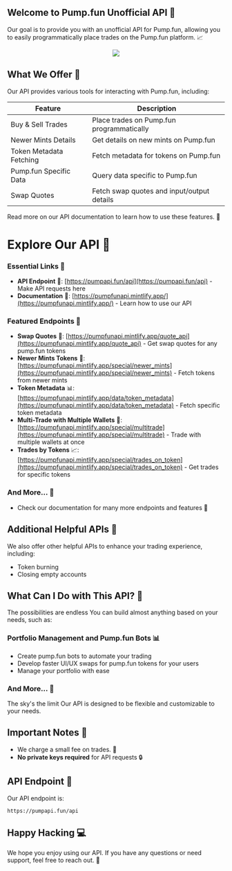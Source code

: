 

**Welcome to Pump.fun Unofficial API 🤝**
-------------------------------------

Our goal is to provide you with an unofficial API for Pump.fun, allowing you to easily programmatically place trades on the Pump.fun platform. 📈 


<div align="center">
  <img src="[http://some_place.com/image.png](https://github.com/pumpfunapi/PumpAPI-Pump.fun/assets/166412248/7cd5d6c6-b7dd-4744-98f7-2f73d695bbf6)" />
</div>

**What We Offer 🎁**
-------------------

Our API provides various tools for interacting with Pump.fun, including:

| **Feature** | **Description** |
| --- | --- |
| Buy & Sell Trades | Place trades on Pump.fun programmatically |
| Newer Mints Details | Get details on new mints on Pump.fun |
| Token Metadata Fetching | Fetch metadata for tokens on Pump.fun |
| Pump.fun Specific Data | Query data specific to Pump.fun |
| Swap Quotes | Fetch swap quotes and input/output details |

Read more on our API documentation to learn how to use these features. 📄


**Explore Our API 🚀**
=====================

### Essential Links 🔗

* **API Endpoint** 📍: [https://pumpapi.fun/api](https://pumpapi.fun/api) - Make API requests here
* **Documentation** 📄: [https://pumpfunapi.mintlify.app/](https://pumpfunapi.mintlify.app/) - Learn how to use our API

### Featured Endpoints 🎉

* **Swap Quotes** 💸: [https://pumpfunapi.mintlify.app/quote_api](https://pumpfunapi.mintlify.app/quote_api) - Get swap quotes for any pump.fun tokens
* **Newer Mints Tokens** 🎁: [https://pumpfunapi.mintlify.app/special/newer_mints](https://pumpfunapi.mintlify.app/special/newer_mints) - Fetch tokens from newer mints
* **Token Metadata** 📊: [https://pumpfunapi.mintlify.app/data/token_metadata](https://pumpfunapi.mintlify.app/data/token_metadata) - Fetch specific token metadata
* **Multi-Trade with Multiple Wallets** 💼: [https://pumpfunapi.mintlify.app/special/multitrade](https://pumpfunapi.mintlify.app/special/multitrade) - Trade with multiple wallets at once
* **Trades by Tokens** 📈: [https://pumpfunapi.mintlify.app/special/trades_on_token](https://pumpfunapi.mintlify.app/special/trades_on_token) - Get trades for specific tokens

### And More... 🤔

* Check our documentation for many more endpoints and features 📄

**Additional Helpful APIs 🤝**
-----------------------------

We also offer other helpful APIs to enhance your trading experience, including:

* Token burning
* Closing empty accounts

**What Can I Do with This API? 🤔**
---------------------------------

The possibilities are endless You can build almost anything based on your needs, such as:

### Portfolio Management and Pump.fun Bots 📊

* Create pump.fun bots to automate your trading
* Develop faster UI/UX swaps for pump.fun tokens for your users
* Manage your portfolio with ease

### And More... 🚀

The sky's the limit Our API is designed to be flexible and customizable to your needs.

**Important Notes 📝**
---------------------

* We charge a small fee on trades. 💸
* **No private keys required** for API requests 🔒

**API Endpoint 📍**
-------------------

Our API endpoint is:

`https://pumpapi.fun/api`

**Happy Hacking 💻**
---------------------

We hope you enjoy using our API. If you have any questions or need support, feel free to reach out. 🤝












